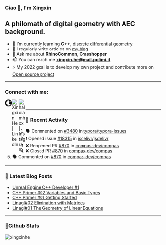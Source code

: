 ### Ciao 👋, I'm Xingxin

## A philomath of digital geometry with AEC background.

- 🌱 I’m currently learning **C++**, [discrete differential geometry][DDG]
- 📝 I regularly write articles on [my blog][my_blog]
- 💬 Ask me about **RhinoCommon, Grasshopper**
- 📫 You can reach me **xingxin.he@mail.polimi.it**
- ⚡ My 2022 goal is to develop my own project and contribute more on [Open source project][compas]



---


### Connect with me:

[<img align="left" alt="about" width="22px" src="https://raw.githubusercontent.com/iconic/open-iconic/master/svg/globe.svg" />][website]
[<img align="left" alt="Xingxin He | LinkedIn" width="22px" src="https://cdn.jsdelivr.net/npm/simple-icons@v5/icons/linkedin.svg" />][linkedin]
[<img align="left" alt="haloiamhxx | Instagram" width="22px" src="https://cdn.jsdelivr.net/npm/simple-icons@v3/icons/instagram.svg" />][instagram]

<br />

---

### :walking: Recent Activity
<!--START_SECTION:activity-->
1. 🗣 Commented on [#3480](https://github.com/typora/typora-issues/issues/3480) in [typora/typora-issues](https://github.com/typora/typora-issues)
2. ❗️ Opened issue [#18315](https://github.com/jsdelivr/jsdelivr/issues/18315) in [jsdelivr/jsdelivr](https://github.com/jsdelivr/jsdelivr)
3. ❌ Reopened PR [#870](https://github.com/compas-dev/compas/pull/870) in [compas-dev/compas](https://github.com/compas-dev/compas)
4. ❌ Closed PR [#870](https://github.com/compas-dev/compas/pull/870) in [compas-dev/compas](https://github.com/compas-dev/compas)
5. 🗣 Commented on [#870](https://github.com/compas-dev/compas/issues/870) in [compas-dev/compas](https://github.com/compas-dev/compas)
    <!--END_SECTION:activity-->



---

### 📕 Latest Blog Posts

<!-- BLOG-POST-LIST:START -->
- [Unreal Engine C++ Developer #1](https://www.xingxin.me/my-path-to-code/unreal-engine-c-developer-1)
- [C++ Primer #02 Variables and Basic Types](https://www.xingxin.me/my-path-to-code/cpp-primer-02-variables-and-basic-types)
- [C++ Primer #01 Getting Started](https://www.xingxin.me/my-path-to-code/cpp-primer)
- [Linagl#02 Elimination with Matrices](https://www.xingxin.me/my-path-to-code/linagl02-elimination-with-matrices)
- [Linagl#01 The Geometry of Linear Equations](https://www.xingxin.me/my-path-to-code/linagl-the-geometry-of-linear-equations)
<!-- BLOG-POST-LIST:END -->



---

### 🧮Github Stats

  <img align="center" src="https://github-readme-stats.vercel.app/api?username=xingxinhe&show_icons=true&locale=en&bg_color=712121&text_color=ffffff&title_color=000000&icon_color=452424" alt="xingxinhe" />


[website]: https://www.xingxin.me/about
[instagram]: https://instagram.com/haloiamhxx
[linkedin]: https://linkedin.com/in/xingxin-he
[my_blog]: https://www.xingxin.me/my-path-to-code
[compas]: https://github.com/XingxinHE/compas/tree/trimesh_rhino
[DDG]: https://github.com/XingxinHE/ComputationalGeometry
